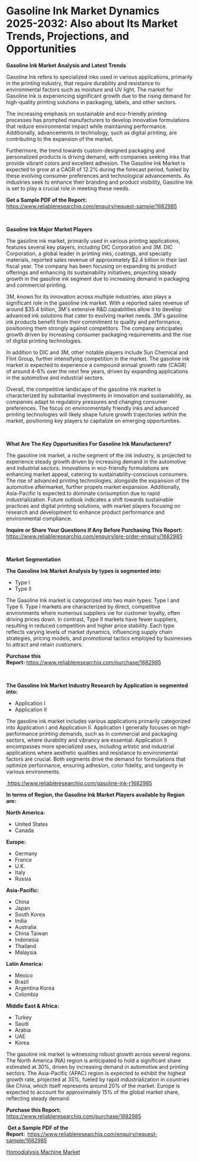 <p><h1>Gasoline Ink Market Dynamics 2025-2032: Also about Its Market Trends, Projections, and Opportunities</h1></p><p><strong>Gasoline Ink Market Analysis and Latest Trends</strong></p>
<p><p>Gasoline Ink refers to specialized inks used in various applications, primarily in the printing industry, that require durability and resistance to environmental factors such as moisture and UV light. The market for Gasoline Ink is experiencing significant growth due to the rising demand for high-quality printing solutions in packaging, labels, and other sectors. </p><p>The increasing emphasis on sustainable and eco-friendly printing processes has prompted manufacturers to develop innovative formulations that reduce environmental impact while maintaining performance. Additionally, advancements in technology, such as digital printing, are contributing to the expansion of the market. </p><p>Furthermore, the trend towards custom-designed packaging and personalized products is driving demand, with companies seeking inks that provide vibrant colors and excellent adhesion. The Gasoline Ink Market is expected to grow at a CAGR of 12.2% during the forecast period, fueled by these evolving consumer preferences and technological advancements. As industries seek to enhance their branding and product visibility, Gasoline Ink is set to play a crucial role in meeting these needs.</p></p>
<p><strong>Get a Sample PDF of the Report:&nbsp;</strong> <a href="https://www.reliableresearchiq.com/enquiry/request-sample/1682985?utm_campaign=3202&utm_medium=2&utm_source=Github&utm_content=ia&utm_term=26032025&utm_id=gasoline-ink">https://www.reliableresearchiq.com/enquiry/request-sample/1682985</a></p>
<p>&nbsp;</p>
<p><strong>Gasoline Ink Major Market Players</strong></p>
<p><p>The gasoline ink market, primarily used in various printing applications, features several key players, including DIC Corporation and 3M. DIC Corporation, a global leader in printing inks, coatings, and specialty materials, reported sales revenue of approximately $2.4 billion in their last fiscal year. The company has been focusing on expanding its product offerings and enhancing its sustainability initiatives, projecting steady growth in the gasoline ink segment due to increasing demand in packaging and commercial printing.</p><p>3M, known for its innovation across multiple industries, also plays a significant role in the gasoline ink market. With a reported sales revenue of around $35.4 billion, 3M's extensive R&D capabilities allow it to develop advanced ink solutions that cater to evolving market needs. 3M's gasoline ink products benefit from their commitment to quality and performance, positioning them strongly against competitors. The company anticipates growth driven by increasing consumer packaging requirements and the rise of digital printing technologies.</p><p>In addition to DIC and 3M, other notable players include Sun Chemical and Flint Group, further intensifying competition in the market. The gasoline ink market is expected to experience a compound annual growth rate (CAGR) of around 4-6% over the next few years, driven by expanding applications in the automotive and industrial sectors.</p><p>Overall, the competitive landscape of the gasoline ink market is characterized by substantial investments in innovation and sustainability, as companies adapt to regulatory pressures and changing consumer preferences. The focus on environmentally friendly inks and advanced printing technologies will likely shape future growth trajectories within the market, positioning key players to capitalize on emerging opportunities.</p></p>
<p>&nbsp;</p>
<p><strong>What Are The Key Opportunities For Gasoline Ink Manufacturers?</strong></p>
<p><p>The gasoline ink market, a niche segment of the ink industry, is projected to experience steady growth driven by increasing demand in the automotive and industrial sectors. Innovations in eco-friendly formulations are enhancing market appeal, catering to sustainability-conscious consumers. The rise of advanced printing technologies, alongside the expansion of the automotive aftermarket, further propels market expansion. Additionally, Asia-Pacific is expected to dominate consumption due to rapid industrialization. Future outlook indicates a shift towards sustainable practices and digital printing solutions, with market players focusing on research and development to enhance product performance and environmental compliance.</p></p>
<p><strong>Inquire or Share Your Questions If Any Before Purchasing This Report:</strong> <a href="https://www.reliableresearchiq.com/enquiry/pre-order-enquiry/1682985?utm_campaign=3202&utm_medium=2&utm_source=Github&utm_content=ia&utm_term=26032025&utm_id=gasoline-ink">https://www.reliableresearchiq.com/enquiry/pre-order-enquiry/1682985</a></p>
<p>&nbsp;</p>
<p><strong>Market Segmentation</strong></p>
<p><strong>The Gasoline Ink Market Analysis by types is segmented into:</strong></p>
<p><ul><li>Type I</li><li>Type II</li></ul></p>
<p><p>The Gasoline Ink market is categorized into two main types: Type I and Type II. Type I markets are characterized by direct, competitive environments where numerous suppliers vie for customer loyalty, often driving prices down. In contrast, Type II markets have fewer suppliers, resulting in reduced competition and higher price stability. Each type reflects varying levels of market dynamics, influencing supply chain strategies, pricing models, and promotional tactics employed by businesses to attract and retain customers.</p></p>
<p><strong>Purchase this Report:&nbsp;</strong><a href="https://www.reliableresearchiq.com/purchase/1682985?utm_campaign=3202&utm_medium=2&utm_source=Github&utm_content=ia&utm_term=26032025&utm_id=gasoline-ink">https://www.reliableresearchiq.com/purchase/1682985</a></p>
<p>&nbsp;</p>
<p><strong>The Gasoline Ink Market Industry Research by Application is segmented into:</strong></p>
<p><ul><li>Application I</li><li>Application II</li></ul></p>
<p><p>The gasoline ink market includes various applications primarily categorized into Application I and Application II. Application I generally focuses on high-performance printing demands, such as in commercial and packaging sectors, where durability and vibrancy are essential. Application II encompasses more specialized uses, including artistic and industrial applications where aesthetic qualities and resistance to environmental factors are crucial. Both segments drive the demand for formulations that optimize performance, ensuring adhesion, color fidelity, and longevity in various environments.</p></p>
<p><a href="https://www.reliableresearchiq.com/gasoline-ink-r1682985?utm_campaign=3202&utm_medium=2&utm_source=Github&utm_content=ia&utm_term=26032025&utm_id=gasoline-ink">&nbsp;https://www.reliableresearchiq.com/gasoline-ink-r1682985</a></p>
<p><strong>In terms of Region, the Gasoline Ink Market Players available by Region are:</strong></p>
<p>
    <p> <strong> North America: </strong>
        <ul>
            <li>United States</li>
            <li>Canada</li>
        </ul>
        </p> 
    <p> <strong> Europe: </strong>
        <ul>
            <li>Germany</li>
            <li>France</li>
            <li>U.K.</li>
            <li>Italy</li>
            <li>Russia</li>
        </ul>
        </p> 
    <p> <strong> Asia-Pacific: </strong>
        <ul>
            <li>China</li>
            <li>Japan</li>
            <li>South Korea</li>
            <li>India</li>
            <li>Australia</li>
            <li>China Taiwan</li>
            <li>Indonesia</li>
            <li>Thailand</li>
            <li>Malaysia</li>
        </ul>
        </p> 
    <p> <strong> Latin America: </strong>
        <ul>
            <li>Mexico</li>
            <li>Brazil</li>
            <li>Argentina Korea</li>
            <li>Colombia</li>
        </ul>
        </p> 
    <p> <strong> Middle East & Africa: </strong>
        <ul>
            <li>Turkey</li>
            <li>Saudi</li>
            <li>Arabia</li>
            <li>UAE</li>
            <li>Korea</li>
        </ul>
    </p>
    </p>
<p><p>The gasoline ink market is witnessing robust growth across several regions. The North America (NA) region is anticipated to hold a significant share estimated at 30%, driven by increasing demand in automotive and printing sectors. The Asia-Pacific (APAC) region is expected to exhibit the highest growth rate, projected at 35%, fueled by rapid industrialization in countries like China, which itself represents around 20% of the market. Europe is expected to account for approximately 15% of the global market share, reflecting steady demand.</p></p>
<p><strong>Purchase this Report: </strong><a href="https://www.reliableresearchiq.com/purchase/1682985?utm_campaign=3202&utm_medium=2&utm_source=Github&utm_content=ia&utm_term=26032025&utm_id=gasoline-ink">https://www.reliableresearchiq.com/purchase/1682985</a></p>
<p>&nbsp;<strong>Get a Sample PDF of the Report:&nbsp;&nbsp;</strong><a href="https://www.reliableresearchiq.com/enquiry/request-sample/1682985?utm_campaign=3202&utm_medium=2&utm_source=Github&utm_content=ia&utm_term=26032025&utm_id=gasoline-ink">https://www.reliableresearchiq.com/enquiry/request-sample/1682985</a></p>
<p><strong></strong></p>
<p><p><a href="https://github.com/casimbrhelck/Market-Research-Report-List-1/blob/main/homodialysis-machine-market.md?utm_campaign=3202&utm_medium=2&utm_source=Github&utm_content=ia&utm_term=26032025&utm_id=gasoline-ink">Homodialysis Machine Market</a></p></p>